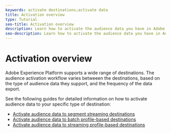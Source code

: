 ```yaml
---
keywords: activate destinations;activate data
title: Activation overview
type: Tutorial
seo-title: Activation overview
description: Learn how to activate the audience data you have in Adobe Experience Platform to various types of destinations.
seo-description: Learn how to activate the audience data you have in Adobe Experience Platform to various types of destinations.
---
```


# Activation overview

Adobe Experience Platform supports a wide range of destinations. The audience activation workflow varies betweeen the destinations, based on the type of audience data they support, and the frequency of the data export.

See the following guides for detailed information on how to activate audience data to your specific type of destination:

* [Activate audience data to segment streaming destinations](activate-segment-streaming-destinations.md)
* [Activate audience data to batch profile-based destinations](activate-batch-profile-destinations.md)
* [Activate audience data to streaming profile-based destinations](activate-streaming-profile-destinations.md)